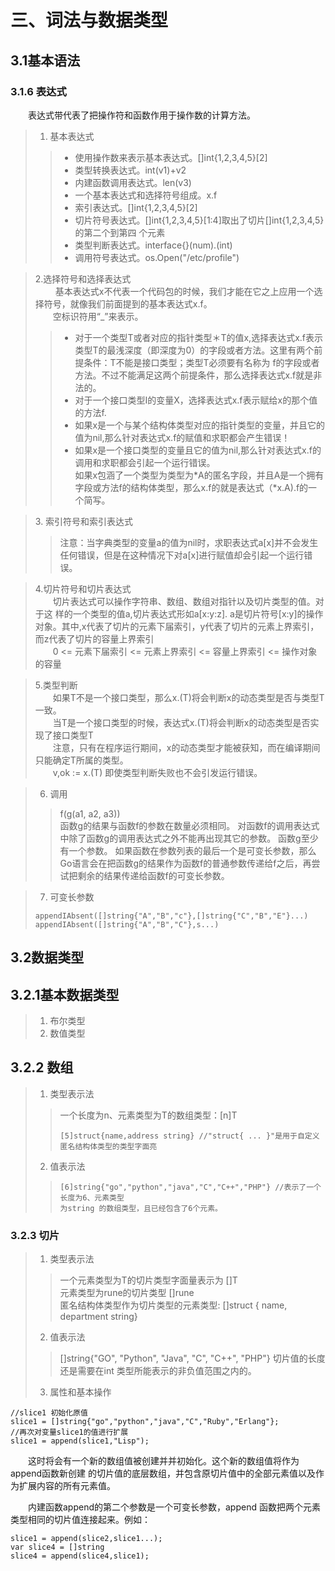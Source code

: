 # 三、词法与数据类型

## 3.1基本语法
### 3.1.6 表达式
&emsp;&emsp;表达式带代表了把操作符和函数作用于操作数的计算方法。

>1. 基本表达式
>>- 使用操作数来表示基本表达式。[]int{1,2,3,4,5}[2]
>>- 类型转换表达式。int(v1)+v2
>>- 内建函数调用表达式。len(v3)
>>- 一个基本表达式和选择符号组成。x.f
>>- 索引表达式。[]int{1,2,3,4,5}[2]
>>- 切片符号表达式。[]int{1,2,3,4,5}[1:4]取出了切片[]int{1,2,3,4,5}的第二个到第四
个元素
>>- 类型判断表达式。interface{}(num).(int)
>>- 调用符号表达式。os.Open("/etc/profile")   

>2.选择符号和选择表达式  
>&emsp;&emsp; 基本表达式x不代表一个代码包的时候，我们才能在它之上应用一个选择符号，就像我们前面提到的基本表达式x.f。  
>&emsp;&emsp;空标识符用“_”来表示。
>>- 对于一个类型T或者对应的指针类型＊T的值x,选择表达式x.f表示类型T的最浅深度（即深度为0）的字段或者方法。这里有两个前提条件：T不能是接口类型；类型T必须要有名称为
f的字段或者方法。不过不能满足这两个前提条件，那么选择表达式x.f就是非法的。
>>- 对于一个接口类型I的变量X，选择表达式x.f表示赋给x的那个值的方法f.
>>- 如果x是一个与某个结构体类型对应的指针类型的变量，并且它的值为nil,那么针对表达式x.f的赋值和求职都会产生错误！
>>- 如果x是一个接口类型的变量且它的值为nil,那么针对表达式x.f的调用和求职都会引起一个运行错误。  
>如果x包涵了一个类型为类型为*A的匿名字段，并且A是一个拥有字段或方法f的结构体类型，那么x.f的就是表达式（*x.A).f的一个简写。  

>3. 索引符号和索引表达式
>>注意：当字典类型的变量a的值为nil时，求职表达式a[x]并不会发生任何错误，但是在这种情况下对a[x]进行赋值却会引起一个运行错误。  

>4.切片符号和切片表达式  
>&emsp;&emsp;切片表达式可以操作字符串、数组、数组对指针以及切片类型的值。对于这
样的一个类型的值a,切片表达式形如a[x:y:z]. a是切片符号[x:y]的操作对象。其中,x代表了切片的元素下届索引，y代表了切片的元素上界索引，而z代表了切片的容量上界索引  
>&emsp;&emsp;0 <= 元素下届索引 <= 元素上界索引 <= 容量上界索引 <= 操作对象的容量
  
>5.类型判断  
>&emsp;&emsp;如果T不是一个接口类型，那么x.(T)将会判断x的动态类型是否与类型T一致。  
>&emsp;&emsp;当T是一个接口类型的时候，表达式x.(T)将会判断x的动态类型是否实现了接口类型T  
>&emsp;&emsp;注意，只有在程序运行期间，x的动态类型才能被获知，而在编译期间只能确定T所属的类型。  
>&emsp;&emsp;v,ok := x.(T) 即使类型判断失败也不会引发运行错误。  

>6. 调用  
>>f(g(a1, a2, a3))  
>>函数g的结果与函数f的参数在数量必须相同。
>>对函数f的调用表达式中除了函数g的调用表达式之外不能再出现其它的参数。
>>函数g至少有一个参数。
>>如果函数在参数列表的最后一个是可变长参数，那么Go语言会在把函数g的结果作为函数f的普通参数传递给f之后，再尝试把剩余的结果传递给函数f的可变长参数。  

>7. 可变长参数  
>```golang
>appendIAbsent([]string{"A","B","c"},[]string{"C","B","E"}...)
>appendIAbsent([]string{"A","B","C"},s...)
>````

## 3.2数据类型
## 3.2.1基本数据类型  
>1. 布尔类型  
>2. 数值类型  
## 3.2.2 数组  
>1. 类型表示法  
>>一个长度为n、元素类型为T的数组类型：[n]T  
>>```golang
>>[5]struct{name,address string} //"struct{ ... }"是用于自定义匿名结构体类型的类型字面亮
>>```  
>2. 值表示法
>>```golang
>>[6]string{"go","python","java","C","C++","PHP"} //表示了一个长度为6、元素类型
>>为string 的数组类型，且已经包含了6个元素。
>>``` 
### 3.2.3  切片  
>1. 类型表示法  
>> 一个元素类型为T的切片类型字面量表示为 []T  
>> 元素类型为rune的切片类型 []rune   
>> 匿名结构体类型作为切片类型的元素类型: []struct { name, department string}  
>2. 值表示法
>> []string{"GO", "Python", "Java", "C", "C++", "PHP"}
>> 切片值的长度还是需要在int 类型所能表示的非负值范围之内的。
>3. 属性和基本操作
 
```golang
//slice1 初始化原值
slice1 = []string{"go","python","java","C","Ruby","Erlang"};
//再次对变量slice1的值进行扩展
slice1 = append(slice1,"Lisp");
```
&emsp;&emsp;这时将会有一个新的数组值被创建并并初始化。这个新的数组值将作为append函数新创建
的切片值的底层数组，并包含原切片值中的全部元素值以及作为扩展内容的所有元素值。
 

&emsp;&emsp;内建函数append的第二个参数是一个可变长参数，append 函数把两个元素类型相同的切片值连接起来。例如：
```golang
slice1 = append(slice2,slice1...);
var slice4 = []string
slice4 = append(slice4,slice1);
```
